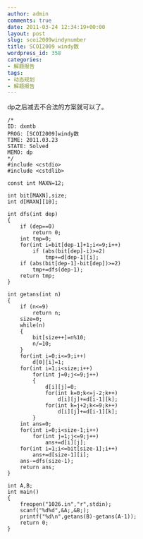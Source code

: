 ```yaml
---
author: admin
comments: true
date: 2011-03-24 12:34:19+00:00
layout: post
slug: scoi2009windynumber
title: SCOI2009 windy数
wordpress_id: 358
categories:
- 解题报告
tags:
- 动态规划
- 解题报告
---
```


dp之后减去不合法的方案就可以了。

    
    
    /*
    ID: dxmtb
    PROG: [SCOI2009]windy数 
    TIME: 2011.03.23
    STATE: Solved
    MEMO: dp
    */
    #include <cstdio>
    #include <cstdlib>
    
    const int MAXN=12;
    
    int bit[MAXN],size;
    int d[MAXN][10];
    
    int dfs(int dep)
    {
    	if (dep==0)
    		return 0;
    	int tmp=0;
    	for(int i=bit[dep-1]+1;i<=9;i++)
    		if (abs(bit[dep]-i)>=2)
    			tmp+=d[dep-1][i];
    	if (abs(bit[dep-1]-bit[dep])>=2)
    		tmp+=dfs(dep-1);
    	return tmp;
    }
    
    int getans(int n)
    {
    	if (n<=9)
    		return n;
    	size=0;
    	while(n)
    	{
    		bit[size++]=n%10;	
    		n/=10;
    	}
    	for(int i=0;i<=9;i++)
    		d[0][i]=1;
    	for(int i=1;i<size;i++)
    		for(int j=0;j<=9;j++)
    		{
    			d[i][j]=0;
    			for(int k=0;k<=j-2;k++)
    				d[i][j]+=d[i-1][k];
    			for(int k=j+2;k<=9;k++)
    				d[i][j]+=d[i-1][k];
    		}
    	int ans=0;
    	for(int i=0;i<size-1;i++)
    		for(int j=1;j<=9;j++)
    			ans+=d[i][j];
    	for(int i=1;i<=bit[size-1];i++)
    		ans+=d[size-1][i];
    	ans-=dfs(size-1);
    	return ans;
    }
    
    int A,B;
    int main()
    {
    	freopen("1026.in","r",stdin);
    	scanf("%d%d",&A;,&B;);
    	printf("%d\n",getans(B)-getans(A-1));
    	return 0;
    }
    
